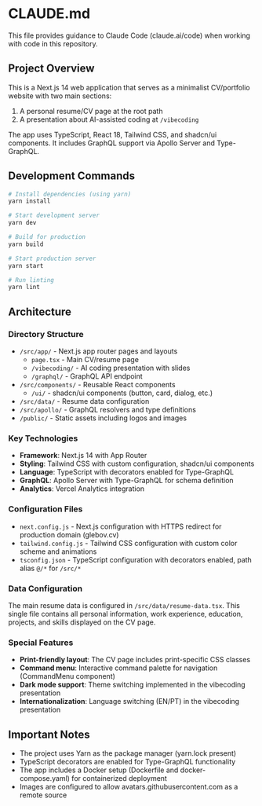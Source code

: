 # CLAUDE.md

This file provides guidance to Claude Code (claude.ai/code) when working with code in this repository.

## Project Overview

This is a Next.js 14 web application that serves as a minimalist CV/portfolio website with two main sections:
1. A personal resume/CV page at the root path
2. A presentation about AI-assisted coding at `/vibecoding`

The app uses TypeScript, React 18, Tailwind CSS, and shadcn/ui components. It includes GraphQL support via Apollo Server and Type-GraphQL.

## Development Commands

```bash
# Install dependencies (using yarn)
yarn install

# Start development server
yarn dev

# Build for production
yarn build

# Start production server
yarn start

# Run linting
yarn lint
```

## Architecture

### Directory Structure
- `/src/app/` - Next.js app router pages and layouts
  - `page.tsx` - Main CV/resume page
  - `/vibecoding/` - AI coding presentation with slides
  - `/graphql/` - GraphQL API endpoint
- `/src/components/` - Reusable React components
  - `/ui/` - shadcn/ui components (button, card, dialog, etc.)
- `/src/data/` - Resume data configuration
- `/src/apollo/` - GraphQL resolvers and type definitions
- `/public/` - Static assets including logos and images

### Key Technologies
- **Framework**: Next.js 14 with App Router
- **Styling**: Tailwind CSS with custom configuration, shadcn/ui components
- **Language**: TypeScript with decorators enabled for Type-GraphQL
- **GraphQL**: Apollo Server with Type-GraphQL for schema definition
- **Analytics**: Vercel Analytics integration

### Configuration Files
- `next.config.js` - Next.js configuration with HTTPS redirect for production domain (glebov.cv)
- `tailwind.config.js` - Tailwind CSS configuration with custom color scheme and animations
- `tsconfig.json` - TypeScript configuration with decorators enabled, path alias `@/*` for `/src/*`

### Data Configuration
The main resume data is configured in `/src/data/resume-data.tsx`. This single file contains all personal information, work experience, education, projects, and skills displayed on the CV page.

### Special Features
- **Print-friendly layout**: The CV page includes print-specific CSS classes
- **Command menu**: Interactive command palette for navigation (CommandMenu component)
- **Dark mode support**: Theme switching implemented in the vibecoding presentation
- **Internationalization**: Language switching (EN/PT) in the vibecoding presentation

## Important Notes
- The project uses Yarn as the package manager (yarn.lock present)
- TypeScript decorators are enabled for Type-GraphQL functionality
- The app includes a Docker setup (Dockerfile and docker-compose.yaml) for containerized deployment
- Images are configured to allow avatars.githubusercontent.com as a remote source